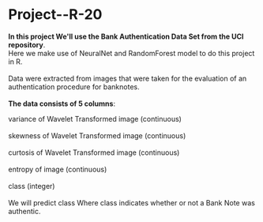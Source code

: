 # Project--R-20

<table>
  
**In this project We'll use the Bank Authentication Data Set from the UCI repository**.<br>
Here we make use of NeuralNet and RandomForest model to do this project in R.<br></br>
Data were extracted from images that were taken for the evaluation of an authentication procedure for banknotes.<br></br>
**The data consists of 5 columns**:<br>

variance of Wavelet Transformed image (continuous)<br></br>
skewness of Wavelet Transformed image (continuous)<br></br>
curtosis of Wavelet Transformed image (continuous)<br></br>
entropy of image (continuous)<br></br>
class (integer)<br></br>
We will predict class Where class indicates whether or not a Bank Note was authentic.



</table>
